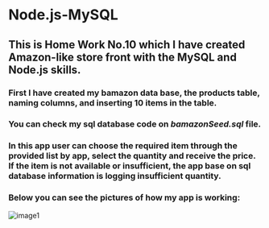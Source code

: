 # Node.js-MySQL

## This is Home Work No.10 which I have created Amazon-like store front with the MySQL and Node.js skills.

### First I have created my bamazon data base, the products table, naming columns, and inserting 10 items in the table.
### You can check my sql database code on *bamazonSeed.sql* file. 

### In this app user can choose the required item through the provided list by app, select the quantity and receive the price. If the item is not available or insufficient, the app base on sql database information is logging insufficient quantity.

### Below you can see the pictures of how my app is working:

![image1]()
      


